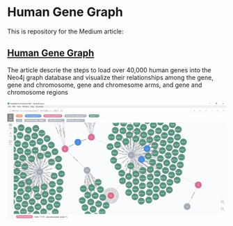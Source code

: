 # Human Gene Graph

This is repository for the Medium article:
## [Human Gene Graph](https://medium.com/@hongpingliang/visualize-clinical-data-in-graph-database-in-20-minutes-f4de223449a2)

The article descrie the steps to load over 40,000 human genes into the Neo4j graph database and visualize their relationships among the gene, gene and chromosome, gene and chromesome arms, and gene and chromosome regions

![alt text](https://github.com/hongpingliang/gene_graph/blob/master/img/sample1.png?raw=true "Gene Graph")






